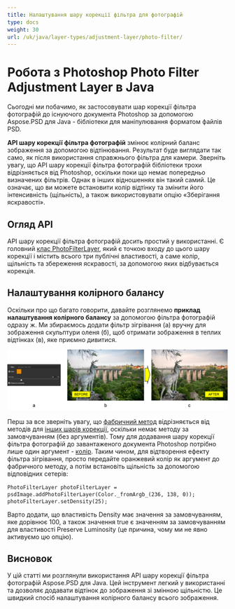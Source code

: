 ```yaml
---
title: Налаштування шару корекції фільтра для фотографій
type: docs
weight: 30
url: /uk/java/layer-types/adjustment-layer/photo-filter/
---
```


# Робота з Photoshop Photo Filter Adjustment Layer в Java

Сьогодні ми побачимо, як застосовувати шар корекції фільтра фотографій до існуючого документа Photoshop за допомогою Aspose.PSD для Java - бібліотеки для маніпулювання форматом файлів PSD.

**API шару корекції фільтра фотографій** змінює колірний баланс зображення за допомогою відтінювання. Результат буде виглядати так само, як після використання справжнього фільтра для камери. Зверніть увагу, що API шару корекції фільтра фотографій бібліотеки трохи відрізняється від Photoshop, оскільки поки що немає попередньо визначених фільтрів. Однак в інших відношеннях він такий самий. Це означає, що ви можете встановити колір відтінку та змінити його інтенсивність (щільність), а також використовувати опцію «Зберігання яскравості».

## Огляд API

API шару корекції фільтра фотографій досить простий у використанні. Є головний [клас PhotoFilterLayer](https://reference.aspose.com/psd/java/com.aspose.psd.fileformats.psd.layers.adjustmentlayers/photofilterlayer), який є точкою входу до цього шару корекції і містить всього три публічні властивості, а саме колір, щільність та збереження яскравості, за допомогою яких відбувається корекція.

## Налаштування колірного балансу

Оскільки про що багато говорити, давайте розглянемо **приклад налаштування колірного балансу** за допомогою фільтра фотографій одразу ж. Ми збираємось додати фільтр зігрівання (а) вручну для зображення скульптури оленя (б), щоб отримати зображення в теплих відтінках (в), яке приємно дивитися.

![Приклад шару корекції фільтра фотографій](photo-filter-adjustment-layer-figure-1.png)

Перш за все зверніть увагу, що [фабричний метод](https://reference.aspose.com/psd/java/com.aspose.psd.fileformats.psd/PsdImage#addPhotoFilterLayer-com.aspose.psd.Color-) відрізняється від методів для [інших шарів корекції](https://docs.aspose.com/display/psdjava/PSD+Adjustment+Layers), оскільки немає методу за замовчуванням (без аргументів). Тому для додавання шару корекції фільтра фотографій до завантаженого документа Photoshop потрібно лише один аргумент - [колір](https://reference.aspose.com/psd/java/com.aspose.psd/Color). Таким чином, для відтворення ефекту фільтра зігрівання, просто передайте оранжевий колір як аргумент до фабричного методу, а потім встановіть щільність за допомогою відповідних сетерів:

    PhotoFilterLayer photoFilterLayer = psdImage.addPhotoFilterLayer(Color._fromArgb_(236, 138, 0));
    photoFilterLayer.setDensity(25);

Варто додати, що властивість Density має значення за замовчуванням, яке дорівнює 100, а також значення true є значенням за замовчуванням для властивості Preserve Luminosity (це причина, чому ми не явно активуємо цю опцію).

## Висновок

У цій статті ми розглянули використання API шару корекції фільтра фотографій Aspose.PSD для Java. Цей інструмент легкий у використанні та дозволяє додавати відтінок до зображення зі змінною щільністю. Це швидкий спосіб налаштування колірного балансу всього зображення.

